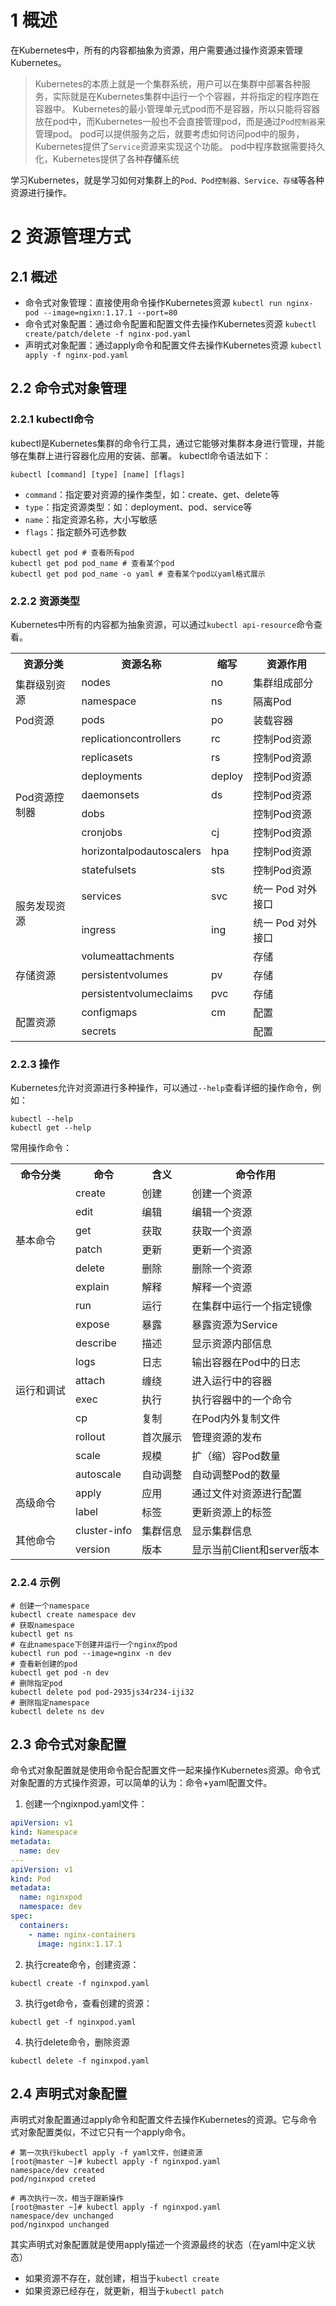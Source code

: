 # 1 概述
在Kubernetes中，所有的内容都抽象为资源，用户需要通过操作资源来管理Kubernetes。
> Kubernetes的本质上就是一个集群系统，用户可以在集群中部署各种服务，实际就是在Kubernetes集群中运行一个个容器，并将指定的程序跑在容器中。
> Kubernetes的最小管理单元式pod而不是容器，所以只能将容器放在pod中，而Kubernetes一般也不会直接管理pod，而是通过`Pod控制器`来管理pod。
> pod可以提供服务之后，就要考虑如何访问pod中的服务，Kubernetes提供了`Service`资源来实现这个功能。
> pod中程序数据需要持久化，Kubernetes提供了各种**存储**系统

学习Kubernetes，就是学习如何对集群上的`Pod、Pod控制器、Service、存储`等各种资源进行操作。
# 2 资源管理方式
## 2.1 概述

-  命令式对象管理：直接使用命令操作Kubernetes资源
`kubectl run nginx-pod --image=ngixn:1.17.1 --port=80` 
-  命令式对象配置：通过命令配置和配置文件去操作Kubernetes资源
`kubectl create/patch/delete -f nginx-pod.yaml` 
-  声明式对象配置：通过apply命令和配置文件去操作Kubernetes资源
`kubectl apply -f nginx-pod.yaml` 
## 2.2 命令式对象管理
### 2.2.1 kubectl命令
kubectl是Kubernetes集群的命令行工具，通过它能够对集群本身进行管理，并能够在集群上进行容器化应用的安装、部署。
kubectl命令语法如下：
```shell
kubectl [command] [type] [name] [flags]
```

- `command`：指定要对资源的操作类型，如：create、get、delete等
- `type`：指定资源类型：如：deployment、pod、service等
- `name`：指定资源名称，大小写敏感
- `flags`：指定额外可选参数
```shell
kubectl get pod # 查看所有pod
kubectl get pod pod_name # 查看某个pod
kubectl get pod pod_name -o yaml # 查看某个pod以yaml格式展示
```
### 2.2.2 资源类型
Kubernetes中所有的内容都为抽象资源，可以通过`kubectl api-resource`命令查看。

<table>
	<tr>
	    <th>资源分类</th>
    <th>资源名称</th>
    <th>缩写</th>
    <th>资源作用</th>
	</tr >
	<tr>
	    <td rowspan="2">集群级别资源</td>
	    <td>nodes</td>
	    <td>no</td>  
    <td>集群组成部分</td>
	</tr >
	<tr >
	    <td>namespace</td>
	    <td>ns</td>
	    <td>隔离Pod</td>
	</tr>
  	<tr>
	    <td>Pod资源</td>
	    <td>pods</td>
	    <td>po</td>  
    <td>装载容器</td>
	</tr >
  <tr>
	    <td rowspan="8">Pod资源控制器</td>
	    <td>replicationcontrollers</td>
	    <td>rc</td>  
    <td>控制Pod资源</td>
	</tr >
  <tr>
	    <td>replicasets</td>
	    <td>rs</td>  
    <td>控制Pod资源</td>
	</tr >
    <tr>
	    <td>deployments</td>
	    <td>deploy</td>  
    <td>控制Pod资源</td>
	</tr >
    <tr>
	    <td>daemonsets</td>
	    <td>ds</td>  
    <td>控制Pod资源</td>
	</tr >
  <tr>
    <td>dobs</td>
    <td></td>  
    <td>控制Pod资源</td>
	</tr >
    <tr>
    <td>cronjobs</td>
    <td>cj</td>  
    <td>控制Pod资源</td>
	</tr >
    <tr>
    <td>horizontalpodautoscalers</td>
    <td>hpa</td>  
    <td>控制Pod资源</td>
	</tr >
    <tr>
    <td>statefulsets</td>
    <td>sts</td>  
    <td>控制Pod资源</td>
	</tr >
  <tr>
	    <td rowspan="2">服务发现资源</td>
	    <td>services</td>
	    <td>svc</td>  
    <td>统一 Pod 对外接口</td>
	</tr >
  <tr>
	    <td>ingress</td>
	    <td>ing</td>  
    <td>统一 Pod 对外接口</td>
	</tr >
  <tr>
	    <td rowspan="3">存储资源</td>
	    <td>volumeattachments</td>
	    <td></td>  
    <td>存储</td>
	</tr >
  <tr>
	    <td>persistentvolumes</td>
	    <td>pv</td>  
    <td>存储</td>
	</tr >
  <tr>
	    <td>persistentvolumeclaims</td>
	    <td>pvc</td>  
    <td>存储</td>
	</tr >
  <tr>
	    <td rowspan="2">配置资源</td>
	    <td>configmaps</td>
	    <td>cm</td>  
    <td>配置</td>
	</tr >
  <tr>
    <td>secrets</td>
    <td></td>
    <td>配置</td>
  </tr>
</table>

### 2.2.3 操作
Kubernetes允许对资源进行多种操作，可以通过`--help`查看详细的操作命令，例如：
```shell
kubectl --help
kubectl get --help
```
常用操作命令：

<table>
  <tr>
    <th>命令分类</th>
    <th>命令</th>
    <th>含义</th>
    <th>命令作用</th>
  </tr>
  <tr>
    <td rowspan="6">基本命令</td>
    <td>create</td>
    <td>创建</td>
    <td>创建一个资源</td>
  </tr>
  <tr>
    <td>edit</td>
    <td>编辑</td>
    <td>编辑一个资源</td>
  </tr>
  <tr>
    <td>get</td>
    <td>获取</td>
    <td>获取一个资源</td>
  </tr>
  <tr>
    <td>patch</td>
    <td>更新</td>
    <td>更新一个资源</td>
  </tr>
  <tr>
    <td>delete</td>
    <td>删除</td>
    <td>删除一个资源</td>
  </tr>
  <tr>
    <td>explain</td>
    <td>解释</td>
    <td>解释一个资源</td>
  </tr>
  <tr>
    <td rowspan="10">运行和调试</td>
    <td>run</td>
    <td>运行</td>
    <td>在集群中运行一个指定镜像</td>
  </tr>
  <tr>
    <td>expose</td>
    <td>暴露</td>
    <td>暴露资源为Service</td>
  </tr>
  <tr>
    <td>describe</td>
    <td>描述</td>
    <td>显示资源内部信息</td>
  </tr>
  <tr>
    <td>logs</td>
    <td>日志</td>
    <td>输出容器在Pod中的日志</td>
  </tr>
  <tr>
    <td>attach</td>
    <td>缠绕</td>
    <td>进入运行中的容器</td>
  </tr>
  <tr>
    <td>exec</td>
    <td>执行</td>
    <td>执行容器中的一个命令</td>
  </tr>
  <tr>
    <td>cp</td>
    <td>复制</td>
    <td>在Pod内外复制文件</td>
  </tr>
  <tr>
    <td>rollout</td>
    <td>首次展示</td>
    <td>管理资源的发布</td>
  </tr>
  <tr>
    <td>scale</td>
    <td>规模</td>
    <td>扩（缩）容Pod数量</td>
  </tr>
  <tr>
    <td>autoscale</td>
    <td>自动调整</td>
    <td>自动调整Pod的数量</td>
  </tr>
  <tr>
    <td rowspan="2">高级命令</td>
    <td>apply</td>
    <td>应用</td>
    <td>通过文件对资源进行配置</td>
  </tr>
  <tr>
    <td>label</td>
    <td>标签</td>
    <td>更新资源上的标签</td>
  </tr>
  <tr>
    <td rowspan="2">其他命令</td>
    <td>cluster-info</td>
    <td>集群信息</td>
    <td>显示集群信息</td>
  </tr>
  <tr>
    <td>version</td>
    <td>版本</td>
    <td>显示当前Client和server版本</td>
  </tr>
</table>

### 2.2.4 示例
```shell
# 创建一个namespace
kubectl create namespace dev
# 获取namespace
kubectl get ns
# 在此namespace下创建并运行一个nginx的pod
kubectl run pod --image=nginx -n dev
# 查看新创建的pod
kubectl get pod -n dev
# 删除指定pod
kubectl delete pod pod-2935js34r234-iji32
# 删除指定namespace
kubectl delete ns dev
```
## 2.3 命令式对象配置
命令式对象配置就是使用命令配合配置文件一起来操作Kubernetes资源。命令式对象配置的方式操作资源，可以简单的认为：命令+yaml配置文件。

1. 创建一个ngixnpod.yaml文件： 
```yaml
apiVersion: v1
kind: Namespace
metadata:
  name: dev
---
apiVersion: v1
kind: Pod
metadata:
  name: nginxpod
  namespace: dev
spec:
  containers:
    - name: nginx-containers
      image: nginx:1.17.1
```

2. 执行create命令，创建资源： 
```shell
kubectl create -f nginxpod.yaml
```

3. 执行get命令，查看创建的资源： 
```shell
kubectl get -f nginxpod.yaml
```

4. 执行delete命令，删除资源 
```shell
kubectl delete -f nginxpod.yaml
```
## 2.4 声明式对象配置
声明式对象配置通过apply命令和配置文件去操作Kubernetes的资源。它与命令式对象配置类似，不过它只有一个apply命令。
```shell
# 第一次执行kubectl apply -f yaml文件，创建资源
[root@master ~]# kubectl apply -f nginxpod.yaml
namespace/dev created
pod/nginxpod creted

# 再次执行一次，相当于跟新操作
[root@master ~]# kubectl apply -f nginxpod.yaml
namespace/dev unchanged
pod/nginxpod unchanged
```
其实声明式对象配置就是使用apply描述一个资源最终的状态（在yaml中定义状态）

- 如果资源不存在，就创建，相当于`kubectl create`
- 如果资源已经存在，就更新，相当于`kubectl patch`
